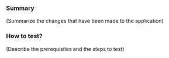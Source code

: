 ### Summary
(Summarize the changes that have been made to the application)

### How to test?
(Describe the prerequisites and the steps to test)
